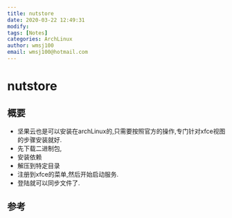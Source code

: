 ```yaml
---
title: nutstore
date: 2020-03-22 12:49:31
modify: 
tags: [Notes]
categories: ArchLinux
author: wmsj100
email: wmsj100@hotmail.com
---
```


# nutstore

## 概要

- 坚果云也是可以安装在archLinux的,只需要按照官方的操作,专门针对xfce视图的步骤安装就好.
- 先下载二进制包,
- 安装依赖
- 解压到特定目录
- 注册到xfce的菜单,然后开始启动服务.
- 登陆就可以同步文件了.

## 参考

